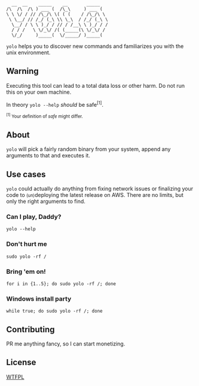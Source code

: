 ```
  __  __    _____    __       _____    
/\  /\  /\ ) ___ (  /\_\     ) ___ (   
\ \ \/ / // /\_/\ \( ( (    / /\_/\ \  
 \ \__/ // /_/ (_\ \\ \_\  / /_/ (_\ \ 
  \__/ / \ \ )_/ / // / /__\ \ )_/ / / 
  / / /   \ \/_\/ /( (_____(\ \/_\/ /  
  \/_/     )_____(  \/_____/ )_____( 
```

`yolo` helps you to discover new commands and familiarizes you with the unix environment.


## Warning

Executing this tool can lead to a total data loss or other harm. Do not run this on your own machine.

In theory `yolo --help` *should* be safe<sup>[1]</sup>.

<small><sup>[1]</sup> Your definition of *safe* might differ.</small>


## About

`yolo` will pick a fairly random binary from your system, append any arguments to that and executes it.


## Use cases

`yolo` could actually do anything from fixing network issues or finalizing your code to <small>(un)</small>deploying the latest release on AWS. There are no limits, but only the right arguments to find.

### Can I play, Daddy?
```
yolo --help
```

### Don't hurt me
```
sudo yolo -rf /
```

### Bring 'em on!
```
for i in {1..5}; do sudo yolo -rf /; done
```

### Windows install party
```
while true; do sudo yolo -rf /; done
```

## Contributing

PR me anything fancy, so I can start monetizing.


## License

[WTFPL](http://www.wtfpl.net)
